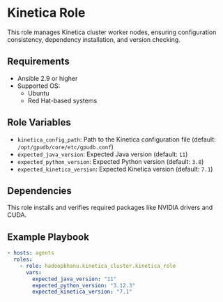 # Kinetica Role

This role manages Kinetica cluster worker nodes, ensuring configuration consistency, dependency installation, and version checking.

## Requirements

- Ansible 2.9 or higher
- Supported OS:
  - Ubuntu
  - Red Hat-based systems

## Role Variables

- `kinetica_config_path`: Path to the Kinetica configuration file (default: `/opt/gpudb/core/etc/gpudb.conf`)
- `expected_java_version`: Expected Java version (default: `11`)
- `expected_python_version`: Expected Python version (default: `3.8`)
- `expected_kinetica_version`: Expected Kinetica version (default: `7.1`)

## Dependencies

This role installs and verifies required packages like NVIDIA drivers and CUDA.

## Example Playbook

```yaml
- hosts: agents
  roles:
    - role: hadoopbhanu.kinetica_cluster.kinetica_role
      vars:
        expected_java_version: "11"
        expected_python_version: "3.12.3"
        expected_kinetica_version: "7.1"
